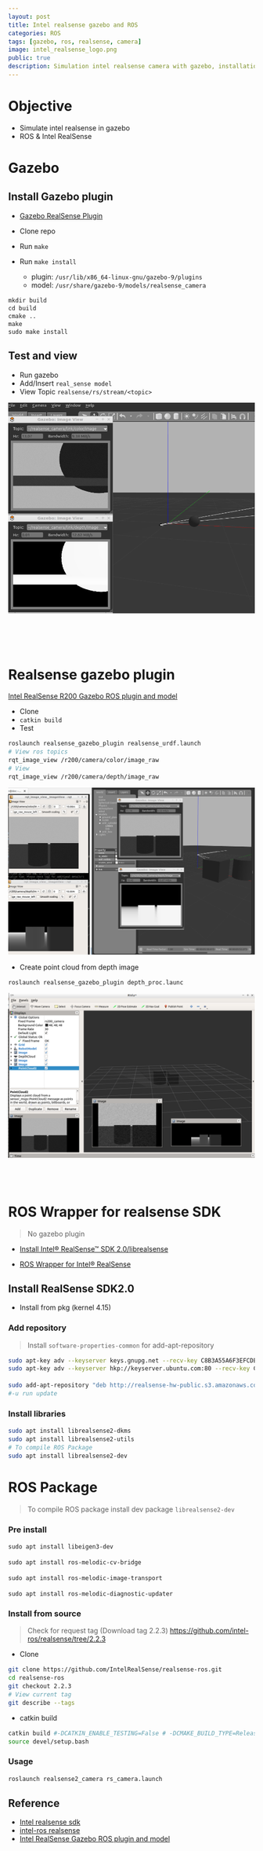 ```yaml
---
layout: post
title: Intel realsense gazebo and ROS
categories: ROS
tags: [gazebo, ros, realsense, camera]
image: intel_realsense_logo.png
public: true
description: Simulation intel realsense camera with gazebo, installation and usages
---
```

# Objective
- Simulate intel realsense in gazebo
- ROS & Intel RealSense 

# Gazebo
## Install Gazebo plugin
- [Gazebo RealSense Plugin](https://github.com/intel/gazebo-realsense)

- Clone repo
- Run `make`
- Run `make install` 
    - plugin: `/usr/lib/x86_64-linux-gnu/gazebo-9/plugins`
  - model: `/usr/share/gazebo-9/models/realsense_camera`
```
mkdir build
cd build
cmake ..
make
sudo make install
```

## Test and view
- Run gazebo
- Add/Insert `real_sense model`
- View Topic `realsense/rs/stream/<topic>`

![](/images/2019-05-06-18-44-28.png)

&nbsp;
&nbsp;  
&nbsp;  
&nbsp; 
# Realsense gazebo plugin
[
Intel RealSense R200 Gazebo ROS plugin and model
](https://github.com/SyrianSpock/realsense_gazebo_plugin)

- Clone
- `catkin build`
- Test

```bash 
roslaunch realsense_gazebo_plugin realsense_urdf.launch
# View ros topics
rqt_image_view /r200/camera/color/image_raw
# View 
rqt_image_view /r200/camera/depth/image_raw
```
![](/images/2019-05-06-20-48-30.png)

- Create point cloud from depth image 
```
roslaunch realsense_gazebo_plugin depth_proc.launc
```

![](/images/2019-05-06-21-10-58.png)
&nbsp;
&nbsp;  
&nbsp;  
&nbsp; 

# ROS Wrapper for realsense SDK
> No gazebo plugin


- [Install Intel® RealSense™ SDK 2.0/librealsense](https://github.com/IntelRealSense/librealsense/blob/master/doc/distribution_linux.md)
 
- [ROS Wrapper for Intel® RealSense](https://github.com/intel-ros/realsense#step-3-install-intel-realsense-ros-from-sources)

## Install RealSense SDK2.0
- Install from pkg (kernel 4.15)

### Add repository
> Install `software-properties-common` for add-apt-repository
```bash
sudo apt-key adv --keyserver keys.gnupg.net --recv-key C8B3A55A6F3EFCDE 
sudo apt-key adv --keyserver hkp://keyserver.ubuntu.com:80 --recv-key C8B3A55A6F3EFCDE

sudo add-apt-repository "deb http://realsense-hw-public.s3.amazonaws.com/Debian/apt-repo bionic main" -u
#-u run update
```
### Install libraries
```bash
sudo apt install librealsense2-dkms
sudo apt install librealsense2-utils
# To compile ROS Package
sudo apt install librealsense2-dev
```

# ROS Package
> To compile ROS package install dev package `librealsense2-dev`

### Pre install
```
sudo apt install libeigen3-dev

sudo apt install ros-melodic-cv-bridge

sudo apt install ros-melodic-image-transport 

sudo apt install ros-melodic-diagnostic-updater
```
### Install from source
> Check for request tag (Download tag 2.2.3)
https://github.com/intel-ros/realsense/tree/2.2.3

- Clone
```bash
git clone https://github.com/IntelRealSense/realsense-ros.git
cd realsense-ros
git checkout 2.2.3
# View current tag
git describe --tags

```

- catkin build
```bash
catkin build #-DCATKIN_ENABLE_TESTING=False # -DCMAKE_BUILD_TYPE=Release
source devel/setup.bash
```

### Usage
```bash
roslaunch realsense2_camera rs_camera.launch
```

## Reference
- [Intel realsense sdk](https://github.com/IntelRealSense/librealsense/tree/master/doc)
- [intel-ros realsense](https://github.com/intel-ros/realsense/issues/386)
- [Intel RealSense Gazebo ROS plugin and model](https://github.com/SyrianSpock/realsense_gazebo_plugin)